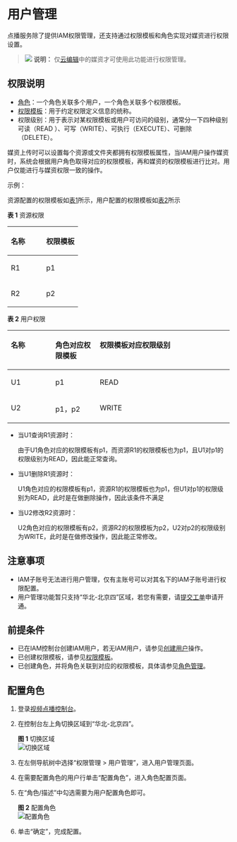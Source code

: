 # 用户管理<a name="vod_01_0061"></a>

点播服务除了提供IAM权限管理，还支持通过权限模板和角色实现对媒资进行权限设置。

>![](public_sys-resources/icon-note.gif) **说明：** 
>仅[云编辑](功能简介.md)中的媒资才可使用此功能进行权限管理。

## 权限说明<a name="section9178122373316"></a>

-   [角色](用户管理.md)：一个角色关联多个用户，一个角色关联多个权限模板。
-   [权限模板](权限模板.md)：用于约定权限定义信息的统称。
-   权限级别：用于表示对某权限模板或用户可访问的级别，通常分一下四种级别可读（READ ）、可写（WRITE）、可执行（EXECUTE）、可删除（DELETE）。

媒资上传时可以设置每个资源或文件夹都拥有权限模板属性，当IAM用户操作媒资时，系统会根据用户角色取得对应的权限模板，再和媒资的权限模板进行比对。用户仅能进行与媒资权限一致的操作。

示例：

资源配置的权限模板如[表1](#table207576243352)所示，用户配置的权限模板如[表2](#table130565703620)所示

**表 1**  资源权限

<a name="table207576243352"></a>
<table><thead align="left"><tr id="row137585243359"><th class="cellrowborder" valign="top" width="50%" id="mcps1.2.3.1.1"><p id="p4758424143513"><a name="p4758424143513"></a><a name="p4758424143513"></a>名称</p>
</th>
<th class="cellrowborder" valign="top" width="50%" id="mcps1.2.3.1.2"><p id="p187581824163513"><a name="p187581824163513"></a><a name="p187581824163513"></a>权限模板</p>
</th>
</tr>
</thead>
<tbody><tr id="row16758924193510"><td class="cellrowborder" valign="top" width="50%" headers="mcps1.2.3.1.1 "><p id="p27581924193516"><a name="p27581924193516"></a><a name="p27581924193516"></a>R1</p>
</td>
<td class="cellrowborder" valign="top" width="50%" headers="mcps1.2.3.1.2 "><p id="p13758102413517"><a name="p13758102413517"></a><a name="p13758102413517"></a>p1</p>
</td>
</tr>
<tr id="row2758152415355"><td class="cellrowborder" valign="top" width="50%" headers="mcps1.2.3.1.1 "><p id="p117587244352"><a name="p117587244352"></a><a name="p117587244352"></a>R2</p>
</td>
<td class="cellrowborder" valign="top" width="50%" headers="mcps1.2.3.1.2 "><p id="p475817248354"><a name="p475817248354"></a><a name="p475817248354"></a>p2</p>
</td>
</tr>
</tbody>
</table>

**表 2**  用户权限

<a name="table130565703620"></a>
<table><thead align="left"><tr id="row73061757123613"><th class="cellrowborder" valign="top" width="20%" id="mcps1.2.4.1.1"><p id="p103061157153611"><a name="p103061157153611"></a><a name="p103061157153611"></a>名称</p>
</th>
<th class="cellrowborder" valign="top" width="20%" id="mcps1.2.4.1.2"><p id="p081281314377"><a name="p081281314377"></a><a name="p081281314377"></a>角色对应权限模板</p>
</th>
<th class="cellrowborder" valign="top" width="60%" id="mcps1.2.4.1.3"><p id="p14306135719367"><a name="p14306135719367"></a><a name="p14306135719367"></a>权限模板对应权限级别</p>
</th>
</tr>
</thead>
<tbody><tr id="row16306757203612"><td class="cellrowborder" valign="top" width="20%" headers="mcps1.2.4.1.1 "><p id="p5306115717365"><a name="p5306115717365"></a><a name="p5306115717365"></a>U1</p>
</td>
<td class="cellrowborder" valign="top" width="20%" headers="mcps1.2.4.1.2 "><p id="p781291319370"><a name="p781291319370"></a><a name="p781291319370"></a>p1</p>
</td>
<td class="cellrowborder" valign="top" width="60%" headers="mcps1.2.4.1.3 "><p id="p7306135712369"><a name="p7306135712369"></a><a name="p7306135712369"></a>READ</p>
</td>
</tr>
<tr id="row930618579368"><td class="cellrowborder" valign="top" width="20%" headers="mcps1.2.4.1.1 "><p id="p1130619575363"><a name="p1130619575363"></a><a name="p1130619575363"></a>U2</p>
</td>
<td class="cellrowborder" valign="top" width="20%" headers="mcps1.2.4.1.2 "><p id="p68121713183711"><a name="p68121713183711"></a><a name="p68121713183711"></a>p1，p2</p>
</td>
<td class="cellrowborder" valign="top" width="60%" headers="mcps1.2.4.1.3 "><p id="p132125313386"><a name="p132125313386"></a><a name="p132125313386"></a>WRITE</p>
</td>
</tr>
</tbody>
</table>

-   当U1查询R1资源时：

    由于U1角色对应的权限模板有p1，而资源R1的权限模板也为p1，且U1对p1的权限级别为READ，因此能正常查询。

-   当U1删除R1资源时：

    U1角色对应的权限模板有p1，资源R1的权限模板也为p1，但U1对p1的权限级别为READ，此时是在做删除操作，因此该条件不满足

-   当U2修改R2资源时：

    U2角色对应的权限模板有p2，资源R2的权限模板为p2，U2对p2的权限级别为WRITE，此时是在做修改操作，因此能正常修改。


## 注意事项<a name="section1442720134011"></a>

-   IAM子账号无法进行用户管理，仅有主账号可以对其名下的IAM子账号进行权限配置。
-   用户管理功能暂只支持“华北-北京四”区域，若您有需要，请[提交工单](https://console.huaweicloud.com/ticket/?#/ticketindex/business?productTypeId=ffb4ebf5fb094bc6aef0129c276ce42e)申请开通。

## 前提条件<a name="section82376241346"></a>

-   已在IAM控制台创建IAM用户，若无IAM用户，请参见[创建用户](创建用户并授权使用VOD.md)操作。
-   已创建权限模板，请参见[权限模板](权限模板.md)。
-   已创建角色，并将角色关联到对应的权限模板，具体请参见[角色管理](角色管理.md)。

## 配置角色<a name="section970011785618"></a>

1.  登录[视频点播控制台](https://console.huaweicloud.com/vod)。
2.  在控制台左上角切换区域到“华北-北京四”。

    **图 1**  切换区域<a name="vod_01_0067_fig11221657144714"></a>  
    ![](figures/切换区域.png "切换区域")

3.  在左侧导航树中选择“权限管理 \> 用户管理”，进入用户管理页面。
4.  在需要配置角色的用户行单击“配置角色”，进入角色配置页面。
5.  在“角色/描述”中勾选需要为用户配置角色即可。

    **图 2**  配置角色<a name="fig8673124553012"></a>  
    ![](figures/配置角色.png "配置角色")

6.  单击“确定”，完成配置。

